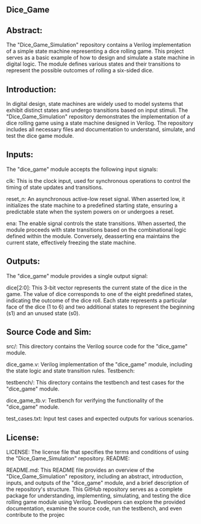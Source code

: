 ## Dice_Game

## Abstract:

The "Dice_Game_Simulation" repository contains a Verilog implementation of a simple state machine representing a dice rolling game. This project serves as a basic example of how to design and simulate a state machine in digital logic. The module defines various states and their transitions to represent the possible outcomes of rolling a six-sided dice.

## Introduction:

In digital design, state machines are widely used to model systems that exhibit distinct states and undergo transitions based on input stimuli. The "Dice_Game_Simulation" repository demonstrates the implementation of a dice rolling game using a state machine designed in Verilog. The repository includes all necessary files and documentation to understand, simulate, and test the dice game module.

## Inputs:

The "dice_game" module accepts the following input signals:

clk: This is the clock input, used for synchronous operations to control the timing of state updates and transitions.

reset_n: An asynchronous active-low reset signal. When asserted low, it initializes the state machine to a predefined starting state, ensuring a predictable state when the system powers on or undergoes a reset.

ena: The enable signal controls the state transitions. When asserted, the module proceeds with state transitions based on the combinational logic defined within the module. Conversely, deasserting ena maintains the current state, effectively freezing the state machine.

## Outputs:

The "dice_game" module provides a single output signal:

dice[2:0]: This 3-bit vector represents the current state of the dice in the game. The value of dice corresponds to one of the eight predefined states, indicating the outcome of the dice roll. Each state represents a particular face of the dice (1 to 6) and two additional states to represent the beginning (s1) and an unused state (s0).

## Source Code and Sim:

src/: This directory contains the Verilog source code for the "dice_game" module.

dice_game.v: Verilog implementation of the "dice_game" module, including the state logic and state transition rules.
Testbench:

testbench/: This directory contains the testbench and test cases for the "dice_game" module.

dice_game_tb.v: Testbench for verifying the functionality of the "dice_game" module.

test_cases.txt: Input test cases and expected outputs for various scenarios.

## License:

LICENSE: The license file that specifies the terms and conditions of using the "Dice_Game_Simulation" repository.
README:

README.md: This README file provides an overview of the "Dice_Game_Simulation" repository, including an abstract, introduction, inputs, and outputs of the "dice_game" module, and a brief description of the repository's structure.
This GitHub repository serves as a complete package for understanding, implementing, simulating, and testing the dice rolling game module using Verilog. Developers can explore the provided documentation, examine the source code, run the testbench, and even contribute to the projec
